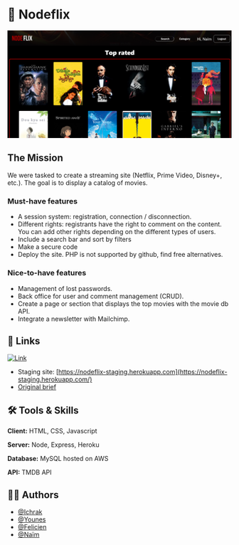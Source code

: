
# 🍿 Nodeflix

![Screenshot](https://github.com/Saidi-Naim/getflix-project/blob/design/public/Images/ScreenNodeFlix.png)
## The Mission

We were tasked to create a streaming site (Netflix, Prime Video, Disney+, etc.). The goal is to display a catalog of movies. 

### Must-have features

- A session system: registration, connection / disconnection.
- Different rights: registrants have the right to comment on the content. You can add other rights depending on the different types of users.
- Include a search bar and sort by filters
- Make a secure code
- Deploy the site. PHP is not supported by github, find free alternatives.

### Nice-to-have features

- Management of lost passwords.
- Back office for user and comment management (CRUD).
- Create a page or section that displays the top movies with the movie db API.
- Integrate a newsletter with Mailchimp.

## 🔗 Links
[![Link](https://img.shields.io/badge/Link-NodeFlix-green?labelColor=Green&style=flat&link=https://github.com/Saidi-Naim)](https://github.com/Saidi-Naim)

- Staging site: [https://nodeflix-staging.herokuapp.com](https://nodeflix-staging.herokuapp.com/)
- [Original brief](https://github.com/becodeorg/Swartz-6/blob/main/2.The-Hill/2.PHP/GetflixProject.md/)


## 🛠 Tools & Skills
**Client:** HTML, CSS, Javascript

**Server:** Node, Express, Heroku

**Database:** MySQL hosted on AWS

**API:** TMDB API

## 👯‍♀️ Authors

- [@Ichrak](https://github.com/AIchrak)
- [@Younes](https://github.com/ElmiriYounes)
- [@Felicien](https://github.com/feldeh)
- [@Naïm](https://github.com/Saidi-Naim)



